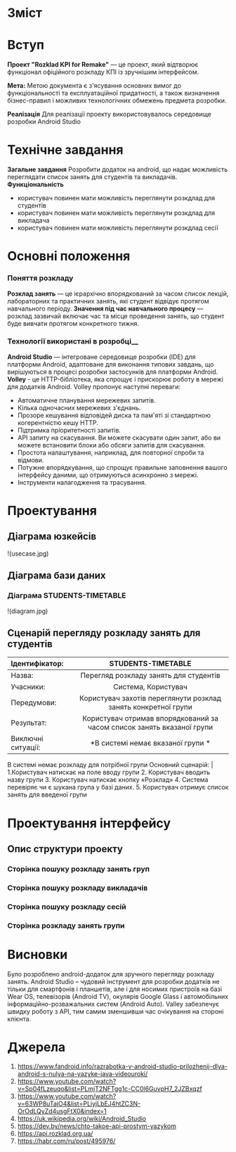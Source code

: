 # Зміст
# Вступ
__Проект "Rozklad KPI for Remake"__ — це проект, який відтворює функціонал офіційного розкладу КПІ із зручнішим інтерфейсом.

__Мета:__ Метою документа є з'ясування основних вимог до функціональності та експлуатаційної придатності, а також визначення бізнес-правил і можливих технологічних обмежень предмета розробки.

__Реалізація__ Для реалізації проекту використовувалось середовище розробки Android Studio 

# Технічне завдання
__Загальне завдання__ Розробити додаток на android, що надає можливість переглядати список занять для студентів та викладачів.
__Функціональність__
* користувач повинен мати можливість переглянути розкдлад для студентів
* користувач повинен мати можливість переглянути розкдлад для викладача
* користувач повинен мати можливість переглянути розкдлад сесії
# Основні положення
### Поняття розкладу
__Розклад занять__ — це ієрархічно впорядкований за часом список лекцій, лабораторних та практичних занять, які студент відвідує протягом навчального періоду.
__Значення під час навчального процесу__ — розклад зазвичай включає час та місце проведення занять, що студент буде вивчати протягом конкретного тижня.
### Технології використані в розробці__
__Android Studio__ — інтегроване середовище розробки (IDE) для платформи Android, адаптоване для виконання типових завдань, що вирішуються в процесі розробки застосунків для платформи Android.
__Volley__ - це HTTP-бібліотека, яка спрощує і прискорює роботу в мережі для додатків Android.
Volley пропонує наступні переваги:

* Автоматичне планування мережевих запитів.
* Кілька одночасних мережевих з'єднань.
* Прозоре кешування відповідей диска та пам'яті зі стандартною когерентністю кешу HTTP.
* Підтримка пріоритетності запитів.
* API запиту на скасування. Ви можете скасувати один запит, або ви можете встановити блоки або обсяги запитів для скасування.
* Простота налаштування, наприклад, для повторної спроби та відмови.
* Потужне впорядкування, що спрощує правильне заповнення вашого інтерфейсу даними, що отримуються асинхронно з мережі.
* Інструменти налагодження та трасування.
# Проектування
## Діаграма юзкейсів
!(usecase.jpg)
## Діаграма бази даних
### Діаграма STUDENTS-TIMETABLE
!(diagram.jpg)
## Сценарій перегляду розкладу занять для студентів
Ідентифікатор:	| STUDENTS-TIMETABLE
:---------------|:-------------------:
Назва:	| Перегляд розкладу занять для студентів
Учасники:	| Система, Користувач
Передумови:	| Користувач захотів переглянути розклад занять конкретної групи
Результат:	| Користувач отримав впорядкований за часом список занять вказаної групи
Виключні ситуації:	| *В системі немає вказаної групи *
В системі немає розкладу для потрібної групи
Основний сценарій:	| 1.Користувач натискає на поле вводу групи
2. Користувач вводить назву групи
3. Користувач натискає кнопку «Розклад» 
4. Система перевіряє чи є шукана група у базі даних.
5. Користувач отримує список занять для введеної групи


# Проектування інтерфейсу
## Опис структури проекту

### Сторінка пошуку розкладу занять груп
### Сторінка пошуку розкладу викладачів
### Сторінка пошуку розкладу сесій
### Сторінка розкладу занять групи
# Висновки
Було розроблено android-додаток для зручного перегляду розкладу занять. Android Studio – чудовий інструмент для розробки додатків не тільки для смартфонів і планшетів, але і для носимих пристроїв на базі Wear OS, телевізорів (Android TV), окулярів Google Glass і автомобільних інформаційно-розважальних систем (Android Auto). 
Valley забезпечує швидку роботу з API, тим самим зменшивши час очікування на стороні клієнта.
# Джерела
1.	https://www.fandroid.info/razrabotka-v-android-studio-prilozhenij-dlya-android-s-nulya-na-yazyke-java-videouroki/
2.	https://www.youtube.com/watch?v=Sp04fLzeuqo&list=PLmjT2NFTgg1c-CC0l6GuvpH7_2JZBxqzf
3.	https://www.youtube.com/watch?v=63WP8uTajO4&list=PLiyjLbEJ4htZC3N-OrOdLQyZd4usgFtX0&index=1
4.	https://uk.wikipedia.org/wiki/Android_Studio
5.	https://dev.by/news/chto-takoe-api-prostym-yazykom
6.	https://api.rozklad.org.ua/
7.	https://habr.com/ru/post/495976/





